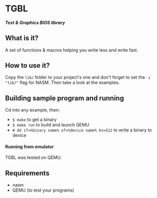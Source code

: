 # TGBL
##### Text & Graphics BIOS library

## What is it?
A set of functions & macros helping you write less and write fast.

## How to use it?
Copy the `lib/` folder to your project's one and don't forget to set the `-i "lib/"` flag for NASM. Then take a look at the examples.

## Building sample program and running
Cd into any example, then:
* `$ make` to get a binary
* `$ make run` to build and launch QEMU
* `# dd if=%binary name% of=%device name% bs=512` to write a binary to device

#### Running from emulator
TGBL was tested on QEMU.

## Requirements
* nasm
* QEMU (to test your programs)
